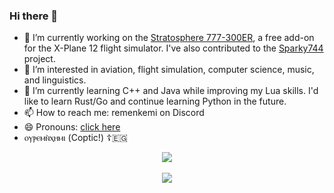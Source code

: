 ### Hi there 👋

- 🔭 I’m currently working on the [Stratosphere 777-300ER](https://github.com/Stratosphere-Studios/777-300ER), a free add-on for the X-Plane 12 flight simulator. I've also contributed to the [Sparky744](https://github.com/mSparks43/747-400) project.
- 👀 I’m interested in aviation, flight simulation, computer science, music, and linguistics.
- 🌱 I’m currently learning C++ and Java while improving my Lua skills. I'd like to learn Rust/Go and continue learning Python in the future.
- 📫 How to reach me: remenkemi on Discord
- 😄 Pronouns: [click here](https://bit.ly/2ZoPA60)
- ⲟⲩⲣⲉⲙⲛ̀ⲭⲏⲙⲓ (Coptic!) ☦️🇪🇬

<p align="center">
  <a href="https://github.com/remenkemi">
    <img align="center" src="https://komarev.com/ghpvc/?username=remenkemi&color=blue" />
  </a>
  <br>
  <br>
  <a href="https://github.com/remenkemi">
    <img align="center" src="https://github-readme-stats.vercel.app/api?username=remenkemi&show_icons=true&theme=tokyonight&border_radius=10" />
  </a>
</p>
